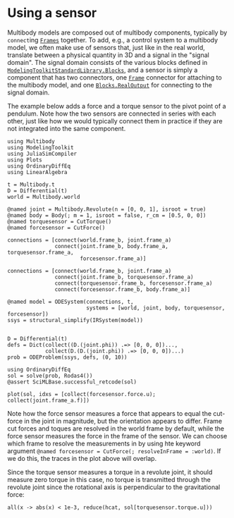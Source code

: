 # Using a sensor
Multibody models are composed out of multibody components, typically by `connect`ing [`Frames`](@ref) together. To add, e.g., a control system to a multibody model, we often make use of sensors that, just like in the real world, translate between a physical quantity in 3D and a signal in the "signal domain". The signal domain consists of the various blocks defined in [`ModelingToolkitStandardLibrary.Blocks`](https://docs.sciml.ai/ModelingToolkitStandardLibrary/stable/API/blocks/), and a sensor is simply a component that has two connectors, one [`Frame`](@ref) connector for attaching to the multibody model, and one [`Blocks.RealOutput`](@ref) for connecting to the signal domain.


The example below adds a force and a torque sensor to the pivot point of a pendulum. Note how the two sensors are connected in series with each other, just like how we would typically connect them in practice if they are not integrated into the same component.
```@example sensor
using Multibody
using ModelingToolkit
using JuliaSimCompiler
using Plots
using OrdinaryDiffEq
using LinearAlgebra

t = Multibody.t
D = Differential(t)
world = Multibody.world

@named joint = Multibody.Revolute(n = [0, 0, 1], isroot = true)
@named body = Body(; m = 1, isroot = false, r_cm = [0.5, 0, 0])
@named torquesensor = CutTorque()
@named forcesensor = CutForce()

connections = [connect(world.frame_b, joint.frame_a)
               connect(joint.frame_b, body.frame_a, torquesensor.frame_a,
                       forcesensor.frame_a)]

connections = [connect(world.frame_b, joint.frame_a)
               connect(joint.frame_b, torquesensor.frame_a)
               connect(torquesensor.frame_b, forcesensor.frame_a)
               connect(forcesensor.frame_b, body.frame_a)]

@named model = ODESystem(connections, t,
                         systems = [world, joint, body, torquesensor, forcesensor])
ssys = structural_simplify(IRSystem(model))


D = Differential(t)
defs = Dict(collect((D.(joint.phi)) .=> [0, 0, 0])...,
            collect(D.(D.(joint.phi)) .=> [0, 0, 0])...)
prob = ODEProblem(ssys, defs, (0, 10))

using OrdinaryDiffEq
sol = solve(prob, Rodas4())
@assert SciMLBase.successful_retcode(sol)

plot(sol, idxs = [collect(forcesensor.force.u); collect(joint.frame_a.f)])
```

Note how the force sensor measures a force that appears to equal the cut-force in the joint in magnitude, but the orientation appears to differ. Frame cut forces and toques are resolved in the world frame by default, while the force sensor measures the force in the frame of the sensor. We can choose which frame to resolve the measurements in by using hte keyword argument `@named forcesensor = CutForce(; resolveInFrame = :world)`. If we do this, the traces in the plot above will overlap.

Since the torque sensor measures a torque in a revolute joint, it should measure zero torque in this case, no torque is transmitted through the revolute joint since the rotational axis is perpendicular to the gravitational force:
```@example sensor
all(x -> abs(x) < 1e-3, reduce(hcat, sol[torquesensor.torque.u]))
```
